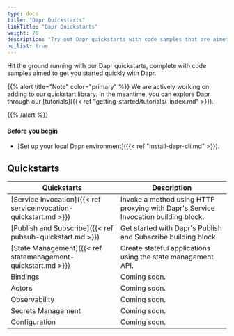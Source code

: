 ```yaml
---
type: docs
title: "Dapr Quickstarts"
linkTitle: "Dapr Quickstarts"
weight: 70
description: "Try out Dapr quickstarts with code samples that are aimed to get you started quickly with Dapr"
no_list: true
---
```


Hit the ground running with our Dapr quickstarts, complete with code samples aimed to get you started quickly with Dapr.

{{% alert title="Note" color="primary" %}}
 We are actively working on adding to our quickstart library. In the meantime, you can explore Dapr through our [tutorials]({{< ref "getting-started/tutorials/_index.md" >}}).

{{% /alert %}}

#### Before you begin

- [Set up your local Dapr environment]({{< ref "install-dapr-cli.md" >}}).

## Quickstarts

| Quickstarts | Description |
| ----------- | ----------- |
| [Service Invocation]({{< ref serviceinvocation-quickstart.md >}}) | Invoke a method using HTTP proxying with Dapr's Service Invocation building block. |
| [Publish and Subscribe]({{< ref pubsub-quickstart.md >}}) | Get started with Dapr's Publish and Subscribe building block. |
| [State Management]({{< ref statemanagement-quickstart.md >}}) | Create stateful applications using the state management API. |
| Bindings           | Coming soon. |
| Actors             | Coming soon. |
| Observability      | Coming soon. |
| Secrets Management | Coming soon. |
| Configuration      | Coming soon. |